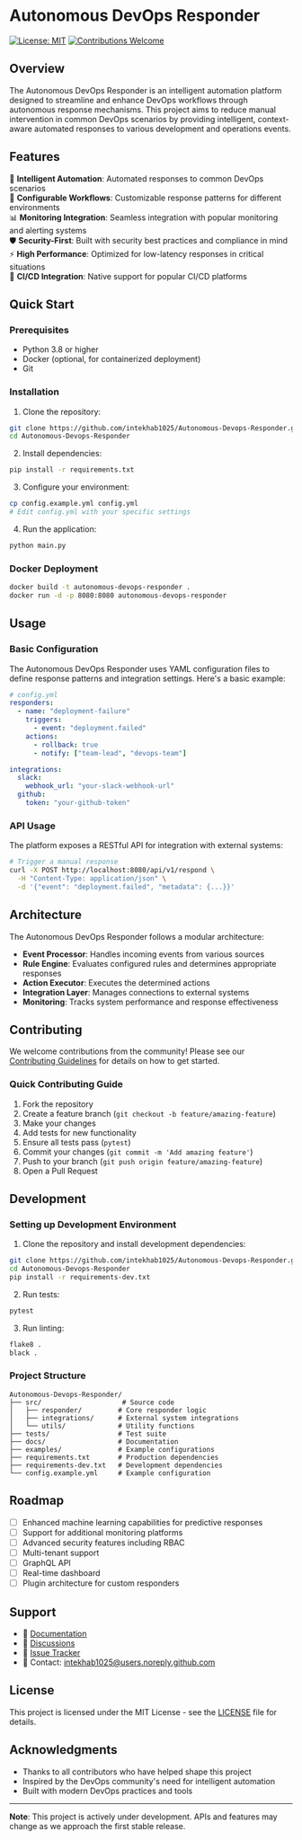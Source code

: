 # Autonomous DevOps Responder

[![License: MIT](https://img.shields.io/badge/License-MIT-yellow.svg)](https://opensource.org/licenses/MIT)
[![Contributions Welcome](https://img.shields.io/badge/contributions-welcome-brightgreen.svg?style=flat)](CONTRIBUTING.md)

## Overview

The Autonomous DevOps Responder is an intelligent automation platform designed to streamline and enhance DevOps workflows through autonomous response mechanisms. This project aims to reduce manual intervention in common DevOps scenarios by providing intelligent, context-aware automated responses to various development and operations events.

## Features

🚀 **Intelligent Automation**: Automated responses to common DevOps scenarios  
🔧 **Configurable Workflows**: Customizable response patterns for different environments  
📊 **Monitoring Integration**: Seamless integration with popular monitoring and alerting systems  
🛡️ **Security-First**: Built with security best practices and compliance in mind  
⚡ **High Performance**: Optimized for low-latency responses in critical situations  
🔄 **CI/CD Integration**: Native support for popular CI/CD platforms  

## Quick Start

### Prerequisites

- Python 3.8 or higher
- Docker (optional, for containerized deployment)
- Git

### Installation

1. Clone the repository:
```bash
git clone https://github.com/intekhab1025/Autonomous-Devops-Responder.git
cd Autonomous-Devops-Responder
```

2. Install dependencies:
```bash
pip install -r requirements.txt
```

3. Configure your environment:
```bash
cp config.example.yml config.yml
# Edit config.yml with your specific settings
```

4. Run the application:
```bash
python main.py
```

### Docker Deployment

```bash
docker build -t autonomous-devops-responder .
docker run -d -p 8080:8080 autonomous-devops-responder
```

## Usage

### Basic Configuration

The Autonomous DevOps Responder uses YAML configuration files to define response patterns and integration settings. Here's a basic example:

```yaml
# config.yml
responders:
  - name: "deployment-failure"
    triggers:
      - event: "deployment.failed"
    actions:
      - rollback: true
      - notify: ["team-lead", "devops-team"]

integrations:
  slack:
    webhook_url: "your-slack-webhook-url"
  github:
    token: "your-github-token"
```

### API Usage

The platform exposes a RESTful API for integration with external systems:

```bash
# Trigger a manual response
curl -X POST http://localhost:8080/api/v1/respond \
  -H "Content-Type: application/json" \
  -d '{"event": "deployment.failed", "metadata": {...}}'
```

## Architecture

The Autonomous DevOps Responder follows a modular architecture:

- **Event Processor**: Handles incoming events from various sources
- **Rule Engine**: Evaluates configured rules and determines appropriate responses
- **Action Executor**: Executes the determined actions
- **Integration Layer**: Manages connections to external systems
- **Monitoring**: Tracks system performance and response effectiveness

## Contributing

We welcome contributions from the community! Please see our [Contributing Guidelines](CONTRIBUTING.md) for details on how to get started.

### Quick Contributing Guide

1. Fork the repository
2. Create a feature branch (`git checkout -b feature/amazing-feature`)
3. Make your changes
4. Add tests for new functionality
5. Ensure all tests pass (`pytest`)
6. Commit your changes (`git commit -m 'Add amazing feature'`)
7. Push to your branch (`git push origin feature/amazing-feature`)
8. Open a Pull Request

## Development

### Setting up Development Environment

1. Clone the repository and install development dependencies:
```bash
git clone https://github.com/intekhab1025/Autonomous-Devops-Responder.git
cd Autonomous-Devops-Responder
pip install -r requirements-dev.txt
```

2. Run tests:
```bash
pytest
```

3. Run linting:
```bash
flake8 .
black .
```

### Project Structure

```
Autonomous-Devops-Responder/
├── src/                    # Source code
│   ├── responder/         # Core responder logic
│   ├── integrations/      # External system integrations
│   └── utils/             # Utility functions
├── tests/                 # Test suite
├── docs/                  # Documentation
├── examples/              # Example configurations
├── requirements.txt       # Production dependencies
├── requirements-dev.txt   # Development dependencies
└── config.example.yml     # Example configuration
```

## Roadmap

- [ ] Enhanced machine learning capabilities for predictive responses
- [ ] Support for additional monitoring platforms
- [ ] Advanced security features including RBAC
- [ ] Multi-tenant support
- [ ] GraphQL API
- [ ] Real-time dashboard
- [ ] Plugin architecture for custom responders

## Support

- 📖 [Documentation](docs/)
- 💬 [Discussions](https://github.com/intekhab1025/Autonomous-Devops-Responder/discussions)
- 🐛 [Issue Tracker](https://github.com/intekhab1025/Autonomous-Devops-Responder/issues)
- 📧 Contact: [intekhab1025@users.noreply.github.com](mailto:intekhab1025@users.noreply.github.com)

## License

This project is licensed under the MIT License - see the [LICENSE](LICENSE) file for details.

## Acknowledgments

- Thanks to all contributors who have helped shape this project
- Inspired by the DevOps community's need for intelligent automation
- Built with modern DevOps practices and tools

---

**Note**: This project is actively under development. APIs and features may change as we approach the first stable release.
